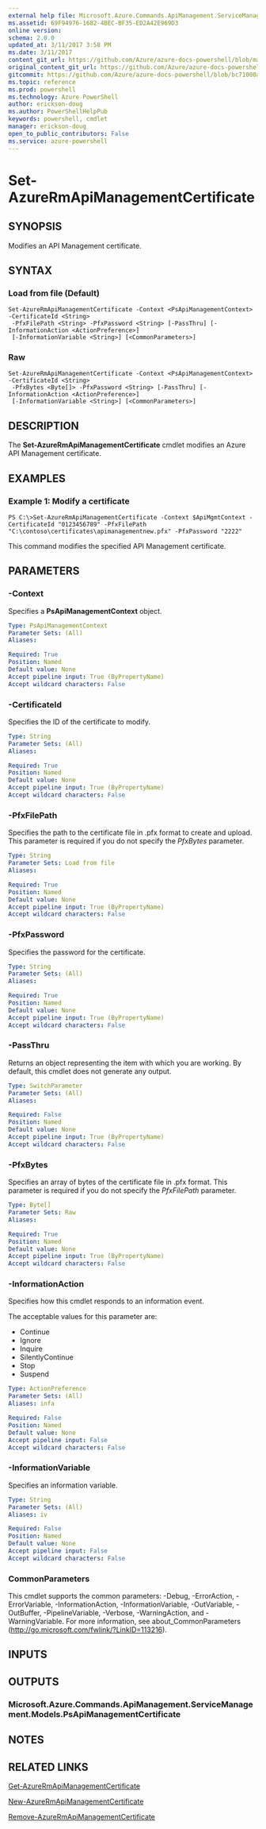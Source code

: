 ```yaml
---
external help file: Microsoft.Azure.Commands.ApiManagement.ServiceManagement.dll-Help.xml
ms.assetid: 69F94976-1682-4BEC-BF35-ED2A42E969D3
online version: 
schema: 2.0.0
updated_at: 3/11/2017 3:58 PM
ms.date: 3/11/2017
content_git_url: https://github.com/Azure/azure-docs-powershell/blob/master/azureps-cmdlets-docs/ResourceManager/AzureRM.ApiManagement/v3.4.0/Set-AzureRmApiManagementCertificate.md
original_content_git_url: https://github.com/Azure/azure-docs-powershell/blob/master/azureps-cmdlets-docs/ResourceManager/AzureRM.ApiManagement/v3.4.0/Set-AzureRmApiManagementCertificate.md
gitcommit: https://github.com/Azure/azure-docs-powershell/blob/bc71000aa3c7f754b95442dcc415a7324626a15c/azureps-cmdlets-docs/ResourceManager/AzureRM.ApiManagement/v3.4.0/Set-AzureRmApiManagementCertificate.md
ms.topic: reference
ms.prod: powershell
ms.technology: Azure PowerShell
author: erickson-doug
ms.author: PowerShellHelpPub
keywords: powershell, cmdlet
manager: erickson-doug
open_to_public_contributors: False
ms.service: azure-powershell
---
```


# Set-AzureRmApiManagementCertificate

## SYNOPSIS
Modifies an API Management certificate.

## SYNTAX

### Load from file (Default)
```
Set-AzureRmApiManagementCertificate -Context <PsApiManagementContext> -CertificateId <String>
 -PfxFilePath <String> -PfxPassword <String> [-PassThru] [-InformationAction <ActionPreference>]
 [-InformationVariable <String>] [<CommonParameters>]
```

### Raw
```
Set-AzureRmApiManagementCertificate -Context <PsApiManagementContext> -CertificateId <String>
 -PfxBytes <Byte[]> -PfxPassword <String> [-PassThru] [-InformationAction <ActionPreference>]
 [-InformationVariable <String>] [<CommonParameters>]
```

## DESCRIPTION
The **Set-AzureRmApiManagementCertificate** cmdlet modifies an Azure API Management certificate.

## EXAMPLES

### Example 1: Modify a certificate
```
PS C:\>Set-AzureRmApiManagementCertificate -Context $ApiMgmtContext -CertificateId "0123456789" -PfxFilePath "C:\contoso\certificates\apimanagementnew.pfx" -PfxPassword "2222"
```

This command modifies the specified API Management certificate.

## PARAMETERS

### -Context
Specifies a **PsApiManagementContext** object.

```yaml
Type: PsApiManagementContext
Parameter Sets: (All)
Aliases: 

Required: True
Position: Named
Default value: None
Accept pipeline input: True (ByPropertyName)
Accept wildcard characters: False
```

### -CertificateId
Specifies the ID of the certificate to modify.

```yaml
Type: String
Parameter Sets: (All)
Aliases: 

Required: True
Position: Named
Default value: None
Accept pipeline input: True (ByPropertyName)
Accept wildcard characters: False
```

### -PfxFilePath
Specifies the path to the certificate file in .pfx format to create and upload.
This parameter is required if you do not specify the *PfxBytes* parameter.

```yaml
Type: String
Parameter Sets: Load from file
Aliases: 

Required: True
Position: Named
Default value: None
Accept pipeline input: True (ByPropertyName)
Accept wildcard characters: False
```

### -PfxPassword
Specifies the password for the certificate.

```yaml
Type: String
Parameter Sets: (All)
Aliases: 

Required: True
Position: Named
Default value: None
Accept pipeline input: True (ByPropertyName)
Accept wildcard characters: False
```

### -PassThru
Returns an object representing the item with which you are working.
By default, this cmdlet does not generate any output.

```yaml
Type: SwitchParameter
Parameter Sets: (All)
Aliases: 

Required: False
Position: Named
Default value: None
Accept pipeline input: True (ByPropertyName)
Accept wildcard characters: False
```

### -PfxBytes
Specifies an array of bytes of the certificate file in .pfx format.
This parameter is required if you do not specify the *PfxFilePath* parameter.

```yaml
Type: Byte[]
Parameter Sets: Raw
Aliases: 

Required: True
Position: Named
Default value: None
Accept pipeline input: True (ByPropertyName)
Accept wildcard characters: False
```

### -InformationAction
Specifies how this cmdlet responds to an information event.

The acceptable values for this parameter are:

- Continue
- Ignore
- Inquire
- SilentlyContinue
- Stop
- Suspend

```yaml
Type: ActionPreference
Parameter Sets: (All)
Aliases: infa

Required: False
Position: Named
Default value: None
Accept pipeline input: False
Accept wildcard characters: False
```

### -InformationVariable
Specifies an information variable.

```yaml
Type: String
Parameter Sets: (All)
Aliases: iv

Required: False
Position: Named
Default value: None
Accept pipeline input: False
Accept wildcard characters: False
```

### CommonParameters
This cmdlet supports the common parameters: -Debug, -ErrorAction, -ErrorVariable, -InformationAction, -InformationVariable, -OutVariable, -OutBuffer, -PipelineVariable, -Verbose, -WarningAction, and -WarningVariable. For more information, see about_CommonParameters (http://go.microsoft.com/fwlink/?LinkID=113216).

## INPUTS

## OUTPUTS

### Microsoft.Azure.Commands.ApiManagement.ServiceManagement.Models.PsApiManagementCertificate

## NOTES

## RELATED LINKS

[Get-AzureRmApiManagementCertificate](xref:ResourceManager/AzureRM.ApiManagement/v3.4.0/Get-AzureRmApiManagementCertificate.md)

[New-AzureRmApiManagementCertificate](xref:ResourceManager/AzureRM.ApiManagement/v3.4.0/New-AzureRmApiManagementCertificate.md)

[Remove-AzureRmApiManagementCertificate](xref:ResourceManager/AzureRM.ApiManagement/v3.4.0/Remove-AzureRmApiManagementCertificate.md)


